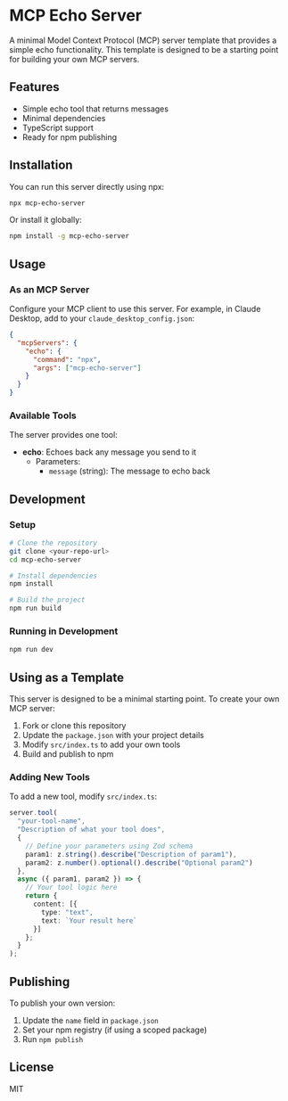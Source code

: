 # MCP Echo Server

A minimal Model Context Protocol (MCP) server template that provides a simple echo functionality. This template is designed to be a starting point for building your own MCP servers.

## Features

- Simple echo tool that returns messages
- Minimal dependencies
- TypeScript support
- Ready for npm publishing

## Installation

You can run this server directly using npx:

```bash
npx mcp-echo-server
```

Or install it globally:

```bash
npm install -g mcp-echo-server
```

## Usage

### As an MCP Server

Configure your MCP client to use this server. For example, in Claude Desktop, add to your `claude_desktop_config.json`:

```json
{
  "mcpServers": {
    "echo": {
      "command": "npx",
      "args": ["mcp-echo-server"]
    }
  }
}
```

### Available Tools

The server provides one tool:

- **echo**: Echoes back any message you send to it
  - Parameters:
    - `message` (string): The message to echo back

## Development

### Setup

```bash
# Clone the repository
git clone <your-repo-url>
cd mcp-echo-server

# Install dependencies
npm install

# Build the project
npm run build
```

### Running in Development

```bash
npm run dev
```

## Using as a Template

This server is designed to be a minimal starting point. To create your own MCP server:

1. Fork or clone this repository
2. Update the `package.json` with your project details
3. Modify `src/index.ts` to add your own tools
4. Build and publish to npm

### Adding New Tools

To add a new tool, modify `src/index.ts`:

```typescript
server.tool(
  "your-tool-name",
  "Description of what your tool does",
  {
    // Define your parameters using Zod schema
    param1: z.string().describe("Description of param1"),
    param2: z.number().optional().describe("Optional param2")
  },
  async ({ param1, param2 }) => {
    // Your tool logic here
    return {
      content: [{
        type: "text",
        text: `Your result here`
      }]
    };
  }
);
```

## Publishing

To publish your own version:

1. Update the `name` field in `package.json`
2. Set your npm registry (if using a scoped package)
3. Run `npm publish`

## License

MIT